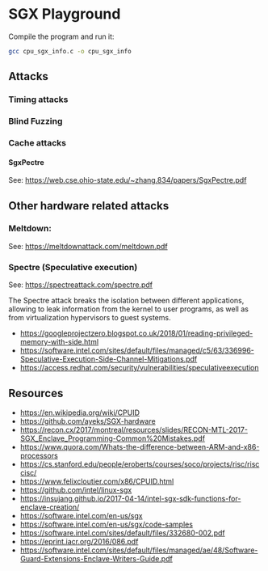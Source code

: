 # SGX Playground

Compile the program and run it:
```bash
gcc cpu_sgx_info.c -o cpu_sgx_info
```

## Attacks

### Timing attacks

### Blind Fuzzing

### Cache attacks

#### SgxPectre

See: https://web.cse.ohio-state.edu/~zhang.834/papers/SgxPectre.pdf

## Other hardware related attacks

### Meltdown: 
See: https://meltdownattack.com/meltdown.pdf

### Spectre (Speculative execution)
See: https://spectreattack.com/spectre.pdf

The Spectre attack breaks the isolation between different applications, allowing to leak information from the kernel to user programs, as well as from virtualization hypervisors to guest systems.

- https://googleprojectzero.blogspot.co.uk/2018/01/reading-privileged-memory-with-side.html
- https://software.intel.com/sites/default/files/managed/c5/63/336996-Speculative-Execution-Side-Channel-Mitigations.pdf
- https://access.redhat.com/security/vulnerabilities/speculativeexecution

## Resources

- https://en.wikipedia.org/wiki/CPUID
- https://github.com/ayeks/SGX-hardware
- https://recon.cx/2017/montreal/resources/slides/RECON-MTL-2017-SGX_Enclave_Programming-Common%20Mistakes.pdf
- https://www.quora.com/Whats-the-difference-between-ARM-and-x86-processors
- https://cs.stanford.edu/people/eroberts/courses/soco/projects/risc/risccisc/
- https://www.felixcloutier.com/x86/CPUID.html
- https://github.com/intel/linux-sgx
- https://insujang.github.io/2017-04-14/intel-sgx-sdk-functions-for-enclave-creation/
- https://software.intel.com/en-us/sgx
- https://software.intel.com/en-us/sgx/code-samples
- https://software.intel.com/sites/default/files/332680-002.pdf
- https://eprint.iacr.org/2016/086.pdf
- https://software.intel.com/sites/default/files/managed/ae/48/Software-Guard-Extensions-Enclave-Writers-Guide.pdf
